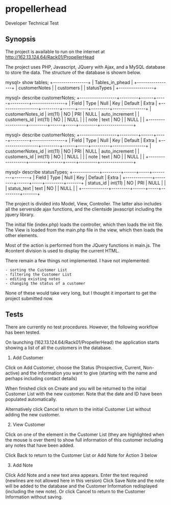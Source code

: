 # propellerhead
Developer Technical Test
## Synopsis

The project is available to run on the internet at http://162.13.124.64/Rack01/PropellerHead

The project uses PHP, Javascript, JQuery with Ajax, and a MySQL database to store the data. The structure of the database is showm below.

mysql> show tables;
+-----------------+
| Tables_in_phead |
+-----------------+
| customerNotes   |
| customers       |
| statusTypes     |
+-----------------+

mysql> describe customerNotes;
+------------------+---------+------+-----+---------+----------------+
| Field            | Type    | Null | Key | Default | Extra          |
+------------------+---------+------+-----+---------+----------------+
| customerNotes_id | int(11) | NO   | PRI | NULL    | auto_increment |
| customers_id     | int(11) | NO   |     | NULL    |                |
| note             | text    | NO   |     | NULL    |                |
+------------------+---------+------+-----+---------+----------------+


mysql> describe customerNotes;
+------------------+---------+------+-----+---------+----------------+
| Field            | Type    | Null | Key | Default | Extra          |
+------------------+---------+------+-----+---------+----------------+
| customerNotes_id | int(11) | NO   | PRI | NULL    | auto_increment |
| customers_id     | int(11) | NO   |     | NULL    |                |
| note             | text    | NO   |     | NULL    |                |
+------------------+---------+------+-----+---------+----------------+


mysql> describe statusTypes;
+-------------+---------+------+-----+---------+-------+
| Field       | Type    | Null | Key | Default | Extra |
+-------------+---------+------+-----+---------+-------+
| status_id   | int(11) | NO   | PRI | NULL    |       |
| status_text | text    | NO   |     | NULL    |       |
+-------------+---------+------+-----+---------+-------+

The project is divided into Model, View, Controller. The latter also includes all the serverside ajax functions, and the clientside javascript including the jquery library.

The initial file (index.php) loads the controller, which then loads the init file. The View is loaded from the main.php file in the view, which then loads the other elements.

Most of the action is performed from the JQuery functions in main.js. The #content division is used to display the current HTML.

There remain a few things not implemented. I have not implemented:

	- sorting the Customer List
	- filtering the Customer List
	- editing existing notes
	- changing the status of a customer

None of these would take very long, but I thought it important to get the project submitted now.


## Tests

There are currently no test procedures. However, the following workflow has been tested.

On launching (162.13.124.64/Rack01/PropellerHead) the application starts showing a list of all the customers in the database. 

1) Add Customer

Click on Add Customer, choose the Status (Prospective, Current, Non-active) and the information you want to give (starting with the name and perhaps including contact details)

When finished click on Create and you will be returned to the initial Customer List with the new customer. Note that the date and ID have been populated automatically.

Alternatively click Cancel to return to the initial Customer List without adding the new customer.

2) View Customer

Click on one of the element in the Customer List (they are highlighted when the mouse is over them) to show full information of this customer including any notes that have been added.

Click Back to return to the Customer List or Add Note for Action 3 below

3) Add Note

Click Add Note and a new text area appears. Enter the text required (newlines are not allowed here in this version) Click Save Note and the note will be added to the database and the Customer Information redisplayed (including the new note). Or click Cancel to return to the Customer Information without saving.
